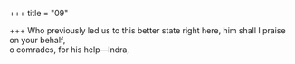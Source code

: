 +++
title = "09"

+++
Who previously led us to this better state right here, him shall I praise  on your behalf,  
o comrades, for his help—Indra,  